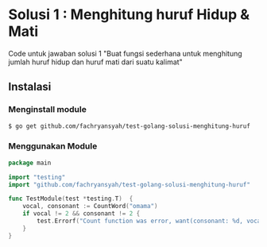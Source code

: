 # Solusi 1 : Menghitung huruf Hidup & Mati
Code untuk jawaban solusi 1 "Buat fungsi sederhana untuk menghitung jumlah huruf hidup dan huruf mati dari suatu kalimat"

## Instalasi
### Menginstall module
```sh
$ go get github.com/fachryansyah/test-golang-solusi-menghitung-huruf
```

### Menggunakan Module
```go
package main

import "testing"
import "github.com/fachryansyah/test-golang-solusi-menghitung-huruf"

func TestModule(test *testing.T)  {
	vocal, consonant := CountWord("omama")
	if vocal != 2 && consonant != 2 {
		test.Errorf("Count function was error, want(consonant: %d, vocal: %d) got(consonant: %d, vocal: %d)", 2, 2, consonant, vocal)
	}
}

```
